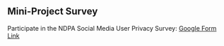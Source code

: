 ## Mini-Project Survey
Participate in the NDPA Social Media User Privacy Survey: [Google Form Link](https://forms.gle/ihBDVmb2UkyGjoga6)
